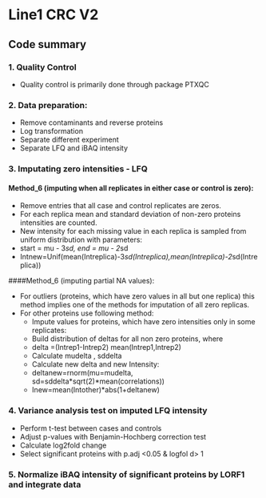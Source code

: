 # Line1 CRC V2

## Code summary

### 1. Quality Control
* Quality control is primarily done through package PTXQC

### 2. Data preparation:
* Remove contaminants and reverse proteins
* Log transformation
* Separate different experiment
* Separate LFQ and iBAQ intensity

### 3. Imputating zero intensities - LFQ
#### Method_6 (imputing when all replicates in either case or control is zero):
* Remove entries that all case and control replicates are zeros.
* For each replica mean and standard deviation of non-zero proteins intensities are counted. 
* New intensity for each missing value in each replica is sampled from uniform distribution with parameters:
*  start = mu - 3*sd, end = mu - 2*sd
* Intnew=Unif(mean(Intreplica)-3*sd(Intreplica),mean(Intreplica)-2*sd(Intreplica))

####Method_6 (imputing partial NA values):
* For outliers (proteins, which have zero values in all but one replica) this method implies one of the methods for imputation of all zero replicas.
* For other proteins use following method:
  * Impute values for proteins, which have zero intensities only in some replicates:
  *  Build distribution of deltas for all non zero proteins, where 
    * delta =(Intrep1-Intrep2) mean(Intrep1,Intrep2)
    * Calculate mudelta , sddelta
    * Calculate new delta and new Intensity:
    * deltanew=rnorm(mu=mudelta, sd=sddelta*sqrt(2)*mean(correlations))
    * Inew=mean(Intother)*abs(1+deltanew)

###	4. Variance analysis test on imputed LFQ intensity
* Perform t-test between cases and controls
* Adjust p-values with Benjamin-Hochberg correction test
* Calculate log2fold change
* Select significant proteins with p.adj <0.05 & logfol d> 1

###	5. Normalize iBAQ intensity of significant proteins by LORF1 and integrate data